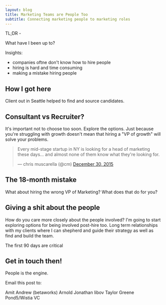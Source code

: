 ```yaml
---
layout: blog
title: Marketing Teams are People Too
subtitle: Connecting marketing people to marketing roles
---
```


TL;DR - 

What have I been up to?

Insights:
- companies oftne don't know how to hire people
- hiring is hard and time consuming
- making a mistake hiring people 
 
## How I got here

Client out in Seattle helped to find and source candidates.

## Consultant vs Recruiter?

It's important not to choose too soon. Explore the options. Just because you're struggling with growth doesn't mean that hiring a "VP of growth" will solve your problems.

<blockquote class="twitter-tweet" lang="en"><p lang="en" dir="ltr">Every mid-stage startup in NY is looking for a head of marketing these days... and almost none of them know what they&#39;re looking for.</p>&mdash; chris muscarella (@cm) <a href="https://twitter.com/cm/status/682215063017623552">December 30, 2015</a></blockquote>
<script async src="//platform.twitter.com/widgets.js" charset="utf-8"></script>

## The 18-month mistake

What about hiring the wrong VP of Marketing? What does that do for you?

## Giving a shit about the people

How do you care more closely about the people involved?
I'm going to start exploring options for being involved post-hire too. Long term relationships with my clients where I can shepherd and guide their strategy as well as find and build the team.

The first 90 days are critical 

## Get in touch then!

People is the engine.




Email this post to:

Amit
Andrew (betaworks)
Arnold
Jonathan libov
Taylor Greene
Pond5/Wistia VC

